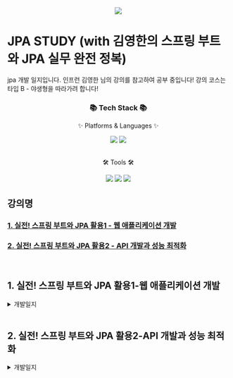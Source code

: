 <div align=center>
	<img src="https://capsule-render.vercel.app/api?type=waving&color=auto&height=200&section=header&text=Kyko%20Github!&fontSize=90" />	
</div>
<h1>JPA STUDY (with 김영한의 스프링 부트와 JPA 실무 완전 정복)</h1>
jpa 개발 일지입니다. 인프런 김영한 님의 강의를 참고하여 공부 중입니다! 강의 코스는 타입 B - 야생형을 따라가려 합니다!
<br>
<div align=center>
	<h3>📚 Tech Stack 📚</h3>
	<p>✨ Platforms & Languages ✨</p>
</div>
<div align="center">
<img src="https://img.shields.io/badge/JAVA-007396?style=for-the-badge&logo=java&logoColor=white">
<img src="https://img.shields.io/badge/Spring-6DB33F?style=for-the-badge&logo=Spring&logoColor=white">
</div>
<br>
<div align=center>
  <p>🛠 Tools 🛠</p>
</div>
<div align=center>
  <img src="https://img.shields.io/badge/IntelliJ-000000?style=flat&logo=IntelliJ IDEA&logoColor=white" />
  <img src="https://img.shields.io/badge/H2Database-000000?style=flat&logo=H2Database&logoColor=white" />
  <img src="https://img.shields.io/badge/Postman-FF6C37?style=flat&logo=Postman&logoColor=white" />
</div>  

## 강의명

### [1. 실전! 스프링 부트와 JPA 활용1 - 웹 애플리케이션 개발](#실전!-스프링-부트와-JPA-활용1-웹-애플리케이션-개발)
### [2. 실전! 스프링 부트와 JPA 활용2 - API 개발과 성능 최적화](#실전!-스프링-부트와-JPA-활용2-API-개발과-성능-최적화)


<br>


## 1. 실전! 스프링 부트와 JPA 활용1-웹 애플리케이션 개발

<details>
<summary>개발일지</summary>
<div markdown="1">
<h3>Day1</h3>
프로젝트 생성<br>
<h3>Day2</h3>
yml생성 및 thymeleaf 이해하기<br>
<h3>Day3</h3>
JPA 연관관계 매핑 공부 (1:1, 1:N, N:M)<br>
<h3>Day4</h3>
JPQL을 사용하여 멤버 DB에서 정보 찾기 및 의존성 주입 이해하기<br>
<h3>Day5</h3>
Controller, dto 사용이유 이해하기<br>
<h3>Day6</h3>
변경 감지 및 병합 공부<br>
</div>
</details>

<br>


## 2. 실전! 스프링 부트와 JPA 활용2-API 개발과 성능 최적화

<details>
<summary>개발일지</summary>
<div markdown="1">
<h3>Day1</h3>
API 개발 기본<br>
<h3>Day2</h3>
API 개발 고급 - 준비<br>
<h3>Day3</h3>
주문 정보를 조회하는 방법1 - 엔티티 외부 노출<br>
<h3>Day4</h3>
API개발 고급 - 지연 로딩과 조회 성능 최적화<br>
<h3>Day5</h3>
API개발 고급 - 컬렉션 조회 최적화<br>
<h3>Day6</h3>
API개발 고급 - 컬렉션 조회 최적화<br>
페치 조인 최적화 및 페이징과 한계 돌파<br>
</div>
</details>
